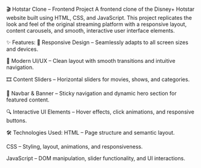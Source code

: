 🎬 Hotstar Clone – Frontend Project
A frontend clone of the Disney+ Hotstar website built using HTML, CSS, and JavaScript. This project replicates the look and feel of the original streaming platform with a responsive layout, content carousels, and smooth, interactive user interface elements.

✨ Features:
📱 Responsive Design – Seamlessly adapts to all screen sizes and devices.

🎨 Modern UI/UX – Clean layout with smooth transitions and intuitive navigation.

🎞️ Content Sliders – Horizontal sliders for movies, shows, and categories.

🧭 Navbar & Banner – Sticky navigation and dynamic hero section for featured content.

🔍 Interactive UI Elements – Hover effects, click animations, and responsive buttons.

🛠️ Technologies Used:
HTML – Page structure and semantic layout.

CSS – Styling, layout, animations, and responsiveness.

JavaScript – DOM manipulation, slider functionality, and UI interactions.
